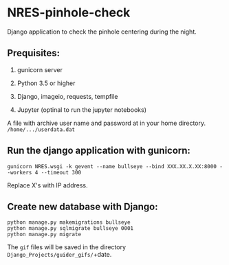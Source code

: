 # NRES-pinhole-check

Django application to check the pinhole centering during the night.

## Prequisites:

1. gunicorn server

2. Python 3.5 or higher

3. Django, imageio, requests, tempfile

4. Jupyter (optinal to run the jupyter notebooks)

A file with archive user name and password at in your home directory. `/home/.../userdata.dat`

## Run the django application with gunicorn:

`gunicorn NRES.wsgi -k gevent --name bullseye --bind XXX.XX.X.XX:8000 --workers 4 --timeout 300`

Replace X's with IP address.




## Create new database with Django:

```
python manage.py makemigrations bullseye
python manage.py sqlmigrate bullseye 0001
python manage.py migrate
```
The `gif` files will be saved in the directory `Django_Projects/guider_gifs/`+date.


